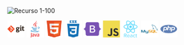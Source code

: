 ![Recurso 1-100](https://user-images.githubusercontent.com/109114128/194373117-652852ca-7ccc-4a94-ada5-76edf684d3b0.jpg)
<div align="left">
  
  <img src= "https://github.com/devicons/devicon/blob/master/icons/git/git-original-wordmark.svg" width="40" height="40">
  
  <img src= "https://github.com/devicons/devicon/blob/master/icons/java/java-original-wordmark.svg" width="40" height="40">
  
  <img src= "https://github.com/devicons/devicon/blob/master/icons/html5/html5-original.svg" width="40" height="40">

  <img src= "https://github.com/devicons/devicon/blob/master/icons/css3/css3-plain-wordmark.svg" width="40" height="40">
  
  <img src= "https://github.com/devicons/devicon/blob/master/icons/bootstrap/bootstrap-plain.svg" width="40" height="40">

  <img src= "https://github.com/devicons/devicon/blob/master/icons/javascript/javascript-original.svg" width="40" height="40">

  <img src= "https://github.com/devicons/devicon/blob/master/icons/react/react-original-wordmark.svg" width="40" height="40">
  
  <img src= "https://github.com/devicons/devicon/blob/master/icons/mysql/mysql-original-wordmark.svg" width="40" height="40">

  <img src= "https://github.com/devicons/devicon/blob/master/icons/php/php-plain.svg" width="40" height="40">
</div>
